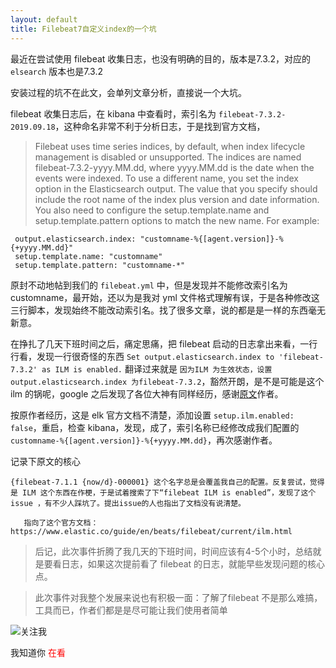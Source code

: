 ```yaml
---
layout: default
title: Filebeat7自定义index的一个坑
---
```


最近在尝试使用 filebeat 收集日志，也没有明确的目的，版本是7.3.2，对应的 `elsearch` 版本也是7.3.2

安装过程的坑不在此文，会单列文章分析，直接说一个大坑。

filebeat 收集日志后，在 kibana 中查看时，索引名为 `filebeat-7.3.2-2019.09.18`，这种命名非常不利于分析日志，于是找到官方文档，

> Filebeat uses time series indices, by default, when index lifecycle management is disabled or unsupported. The indices are named filebeat-7.3.2-yyyy.MM.dd, where yyyy.MM.dd is the date when the events were indexed. To use a different name, you set the index option in the Elasticsearch output. The value that you specify should include the root name of the index plus version and date information. You also need to configure the setup.template.name and setup.template.pattern options to match the new name. For example:

```
 output.elasticsearch.index: "customname-%{[agent.version]}-%{+yyyy.MM.dd}"
 setup.template.name: "customname"
 setup.template.pattern: "customname-*"
```


原封不动地帖到我们的 `filebeat.yml` 中，但是发现并不能修改索引名为 customname，最开始，还以为是我对 yml 文件格式理解有误，于是各种修改这三行脚本，发现始终不能改动索引名。找了很多文章，说的都是是一样的东西毫无新意。

在挣扎了几天下班时间之后，痛定思痛，把 filebeat 启动的日志拿出来看，一行行看，发现一行很奇怪的东西 `Set output.elasticsearch.index to 'filebeat-7.3.2' as ILM is enabled.` 翻译过来就是 `因为ILM 为生效状态，设置 output.elasticsearch.index 为filebeat-7.3.2`，豁然开朗，是不是可能是这个 ilm 的锅呢，google 之后发现了各位大神有同样经历，感谢[原文](https://iminto.github.io/post/filebeat修改index的一个坑/)作者。

按原作者经历，这是 elk 官方文档不清楚，添加设置 `setup.ilm.enabled: false`，重启，检查 kibana，发现，成了，索引名称已经修改成我们配置的 `customname-%{[agent.version]}-%{+yyyy.MM.dd}`，再次感谢作者。

记录下原文的核心

```
{filebeat-7.1.1 {now/d}-000001} 这个名字总是会覆盖我自己的配置。反复尝试，觉得是 ILM 这个东西在作梗，于是试着搜索了下“filebeat ILM is enabled”，发现了这个issue ，有不少人踩坑了。提出issue的人也指出了文档没有说清楚。
   
   指向了这个官方文档：https://www.elastic.co/guide/en/beats/filebeat/current/ilm.html
```

> 后记，此次事件折腾了我几天的下班时间，时间应该有4-5个小时，总结就是要看日志，如果这次提前看了 filebeat 的日志，就能早些发现问题的核心点。

> 此次事件对我整个发展来说也有积极一面：了解了filebeat 不是那么难搞，工具而已，作者们都是是尽可能让我们使用者简单


![关注我](http://note.youdao.com/yws/api/personal/file/D4F33BFCDB0846F09597A867DE622CF9?method=download&shareKey=c7d1dd0af3045032bcd2f61952494356)

我知道你
<font color='red'>在看</font>
